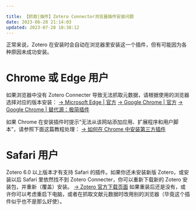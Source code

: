 ```yaml
---

title: 【抓取|插件】Zotero Connector浏览器插件安装问题
date: 2023-06-28 21:14:03
updated: 2023-07-28 10:38:12
---
```


正常来说，Zotero 在安装时会自动在浏览器里安装这一个插件，但有可能因为各种原因未成功安装。

# Chrome 或 Edge 用户

如果浏览器中没有 Zotero Connecter 导致无法抓取元数据，请根据使用的浏览器选择对应的版本安装：
[-\> Microsoft Edge | 官方](https://microsoftedge.microsoft.com/addons/detail/zotero-connector/nmhdhpibnnopknkmonacoephklnflpho)
[-\> Google Chrome | 官方](https://chrome.google.com/webstore/detail/zotero-connector/ekhagklcjbdpajgpjgmbionohlpdbjgc?hl=zh)
[-\> Google Chrome | 替代源：极简插件](https://chrome.zzzmh.cn/info?token=ekhagklcjbdpajgpjgmbionohlpdbjgc)

如果 Chrome 在安装插件时提示“无法从该网站添加应用、扩展程序和用户脚本”，请参照下面这篇教程处理：
[-\> 如何在 Chrome 中安装第三方插件](https://chrome.zzzmh.cn/help?token=setup)

# Safari 用户

Zotero 6.0 以上版本才有支持 Safari 的插件。如果你还未安装新版 Zotero，或安装以后 Safari 里依然找不到 Zotero Connecter，你可以重新下载新的 Zotero 安装包，并重新（覆盖）安装。
[-\> Zotero 官方下载页面](https://www.zotero.org/download/)
如果重装后还是没有，或许你可以考虑重启下电脑，或者在抓取文献元数据时改用别的浏览器（毕竟这个插件似乎也不是那么好使）。
